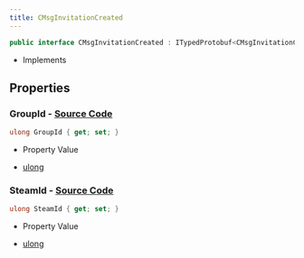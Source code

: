 ```yaml
---
title: CMsgInvitationCreated
---
```


```csharp
public interface CMsgInvitationCreated : ITypedProtobuf<CMsgInvitationCreated>, INativeHandle
```

- Implements

## Properties

### **GroupId** - [Source Code](https://github.com/swiftly-solution/swiftlys2/blob/main/managed/src/SwiftlyS2.Generated/Protobufs/Interfaces/CMsgInvitationCreated.cs#L13)

```csharp
ulong GroupId { get; set; }
```

- Property Value

- [ulong](https://learn.microsoft.com/dotnet/api/system.uint64)

### **SteamId** - [Source Code](https://github.com/swiftly-solution/swiftlys2/blob/main/managed/src/SwiftlyS2.Generated/Protobufs/Interfaces/CMsgInvitationCreated.cs#L16)

```csharp
ulong SteamId { get; set; }
```

- Property Value

- [ulong](https://learn.microsoft.com/dotnet/api/system.uint64)

